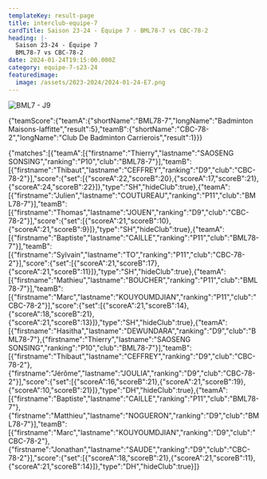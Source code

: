 ```yaml
---
templateKey: result-page
title: interclub-equipe-7
cardTitle: Saison 23-24 - Équipe 7 - BML78-7 vs CBC-78-2 
heading: |-
  Saison 23-24 - Équipe 7
  BML78-7 vs CBC-78-2
date: 2024-01-24T19:15:00.000Z
category: equipe-7-s23-24
featuredimage:
  image: /assets/2023-2024/2024-01-24-E7.png
---
```

![](/assets/2023-2024/2024-01-24-E7.png "BML7 - J9")

<teamscoreboard>{"teamScore":{"teamA":{"shortName":"BML78-7","longName":"Badminton Maisons-laffitte","result":5},"teamB":{"shortName":"CBC-78-2","longName":"Club De Badminton Carrierois","result":1}}}</teamscoreboard>

<scoreboard>{"matches":[{"teamA":[{"firstname":"Thierry","lastname":"SAOSENG SONSING","ranking":"P10","club":"BML78-7"}],"teamB":[{"firstname":"Thibaut","lastname":"CEFFREY","ranking":"D9","club":"CBC-78-2"}],"score":{"set":[{"scoreA":22,"scoreB":20},{"scoreA":17,"scoreB":21},{"scoreA":24,"scoreB":22}]},"type":"SH","hideClub":true},{"teamA":[{"firstname":"Julien","lastname":"COUTUREAU","ranking":"P11","club":"BML78-7"}],"teamB":[{"firstname":"Thomas","lastname":"JOUEN","ranking":"D9","club":"CBC-78-2"}],"score":{"set":[{"scoreA":21,"scoreB":10},{"scoreA":21,"scoreB":9}]},"type":"SH","hideClub":true},{"teamA":[{"firstname":"Baptiste","lastname":"CAILLE","ranking":"P11","club":"BML78-7"}],"teamB":[{"firstname":"Sylvain","lastname":"TO","ranking":"P11","club":"CBC-78-2"}],"score":{"set":[{"scoreA":21,"scoreB":17},{"scoreA":21,"scoreB":11}]},"type":"SH","hideClub":true},{"teamA":[{"firstname":"Mathieu","lastname":"BOUCHER","ranking":"P11","club":"BML78-7"}],"teamB":[{"firstname":"Marc","lastname":"KOUYOUMDJIAN","ranking":"P11","club":"CBC-78-2"}],"score":{"set":[{"scoreA":21,"scoreB":14},{"scoreA":18,"scoreB":21},{"scoreA":21,"scoreB":13}]},"type":"SH","hideClub":true},{"teamA":[{"firstname":"Hasitha","lastname":"DEWUNDARA","ranking":"D9","club":"BML78-7"},{"firstname":"Thierry","lastname":"SAOSENG SONSING","ranking":"P10","club":"BML78-7"}],"teamB":[{"firstname":"Thibaut","lastname":"CEFFREY","ranking":"D9","club":"CBC-78-2"},{"firstname":"Jérôme","lastname":"JOULIA","ranking":"D9","club":"CBC-78-2"}],"score":{"set":[{"scoreA":16,"scoreB":21},{"scoreA":21,"scoreB":19},{"scoreA":10,"scoreB":21}]},"type":"DH","hideClub":true},{"teamA":[{"firstname":"Baptiste","lastname":"CAILLE","ranking":"P11","club":"BML78-7"},{"firstname":"Matthieu","lastname":"NOGUERON","ranking":"D9","club":"BML78-7"}],"teamB":[{"firstname":"Marc","lastname":"KOUYOUMDJIAN","ranking":"D9","club":"CBC-78-2"},{"firstname":"Jonathan","lastname":"SAUDE","ranking":"D9","club":"CBC-78-2"}],"score":{"set":[{"scoreA":18,"scoreB":21},{"scoreA":21,"scoreB":11},{"scoreA":21,"scoreB":14}]},"type":"DH","hideClub":true}]}</scoreboard>